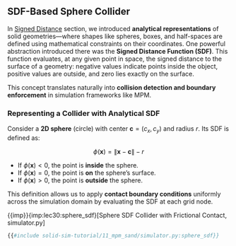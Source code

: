 ## SDF-Based Sphere Collider

In [Signed Distance](./lec7.1-signed_dists.md) section, we introduced **analytical representations** of solid geometries—where shapes like spheres, boxes, and half-spaces are defined using mathematical constraints on their coordinates. One powerful abstraction introduced there was the **Signed Distance Function (SDF)**. This function evaluates, at any given point in space, the signed distance to the surface of a geometry: negative values indicate points inside the object, positive values are outside, and zero lies exactly on the surface.

This concept translates naturally into **collision detection and boundary enforcement** in simulation frameworks like MPM.

### Representing a Collider with Analytical SDF

Consider a **2D sphere** (circle) with center $\mathbf{c} = (c_x, c_y)$ and radius $r$. Its SDF is defined as:

$$
\phi(\mathbf{x}) = \|\mathbf{x} - \mathbf{c}\| - r
$$

- If $\phi(\mathbf{x}) < 0$, the point is **inside** the sphere.
- If $\phi(\mathbf{x}) = 0$, the point is **on** the sphere’s surface.
- If $\phi(\mathbf{x}) > 0$, the point is **outside** the sphere.

This definition allows us to apply **contact boundary conditions** uniformly across the simulation domain by evaluating the SDF at each grid node.

{{imp}}{imp:lec30:sphere_sdf}[Sphere SDF Collider with Frictional Contact, simulator.py]
```python
{{#include solid-sim-tutorial/11_mpm_sand/simulator.py:sphere_sdf}}
```